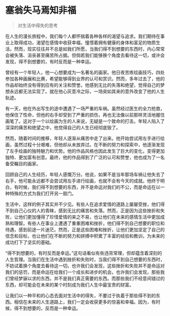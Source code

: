 # 塞翁失马焉知非福
> 对生活中得失的思考

在人生的漫长旅程中，我们每个人都怀揣着各种各样的渴望与追求。我们期待在事业上取得成功，渴望在感情中收获幸福，憧憬着拥有健康的身体和富足的物质生活。然而，现实往往并不总是如我们所愿，当我们得不到想要的东西时，内心常常会被失落、沮丧甚至痛苦所占据。但倘若我们能够换个角度去看待这一切，或许会发现，得不到想要的，有时反而是一种幸运。

曾经有一个年轻人，他一心想要成为一名著名的画家。他日夜苦练绘画技巧，四处参加各种画展和比赛，希望能够得到业界的认可和赏识。然而，多年过去了，他的作品却始终没有得到应有的关注和赞誉。他感到无比的失落和绝望，觉得自己的梦想永远都无法实现了。就在他心灰意冷之际，一场突如其来的意外改变了他的人生轨迹。

有一天，他在外出写生的途中遭遇了一场严重的车祸。虽然经过医生的全力抢救，他保住了性命，但他的右手却受到了严重的损伤，再也无法像以前那样灵活地握住画笔了。这对于一个以绘画为生的人来说，无疑是一个致命的打击。年轻人陷入了深深的痛苦和绝望之中，他觉得自己的人生已经彻底毁了。

然而，随着时间的推移，年轻人逐渐从痛苦中走了出来。他开始尝试用左手进行绘画，虽然过程十分艰难，但他却从未放弃过。在不断的努力和探索中，他逐渐发现了左手绘画的独特魅力和优势。他的作品风格也因此发生了巨大的变化，变得更加独特、更加富有创意。最终，他的作品得到了广泛的认可和赞誉，他也成为了一名备受瞩目的画家。

回顾自己的人生经历，年轻人感慨万分。他说，如果不是当年那场车祸让他失去了右手，他可能永远都不会尝试用左手进行绘画，也就不会有今天的成就。他终于明白，有时候，我们得不到想要的东西，并不是命运对我们的不公，而是命运在以一种特殊的方式为我们打开另一扇门。

生活中，这样的例子其实并不少见。有些人在追求爱情的道路上屡屡受挫，他们得不到自己心仪的人的青睐，感到无比的痛苦和失落。然而，正是因为这些挫折和失败，让他们更加懂得了珍惜爱情的来之不易，也让他们在未来的感情生活中更加成熟和理智。有些人在事业上遭遇了重重困难和挫折，他们得不到自己想要的职位和待遇，感到前途一片迷茫。然而，正是这些困难和挫折，让他们更加坚定了自己的信念和目标，也让他们在不断的努力和拼搏中积累了丰富的经验和教训，为未来的成功打下了坚实的基础。

“得不到想要的，有时反而是幸运。”这句话看似有些违背常理，但却蕴含着深刻的人生哲理。当我们在生活中遇到挫折和失败时，当我们得不到自己想要的东西时，不妨试着换个角度去看待这一切。也许我们会发现，这些挫折和失败并不是命运对我们的惩罚，而是命运在给我们一个成长和进步的机会。也许我们会发现，那些我们曾经梦寐以求的东西，并不是我们真正需要的东西。而那些我们不经意间错过的东西，却可能会在未来的某个时刻成为我们人生中最宝贵的财富。

让我们以一种平和的心态去面对生活中的得失，不要过于执着于那些得不到的东西。相信在未来的人生道路上，我们一定会收获更多的惊喜和幸福。因为，有时候，得不到想要的，反而是一种幸运。